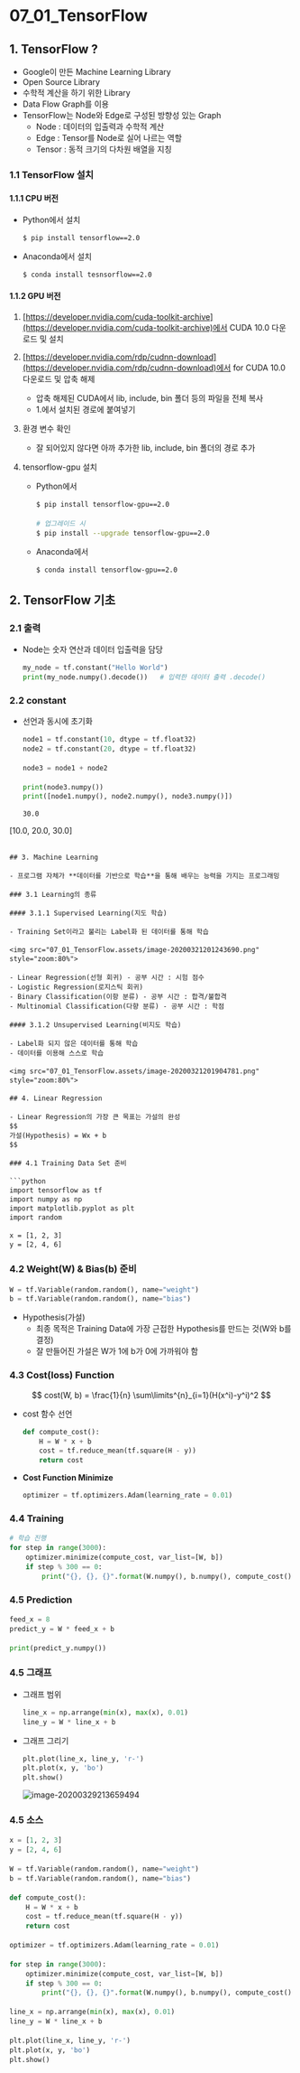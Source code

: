 # 07_01_TensorFlow

## 1. TensorFlow ?

- Google이 만든 Machine Learning Library
- Open Source Library
- 수학적 계산을 하기 위한 Library
- Data Flow Graph를 이용
- TensorFlow는 Node와 Edge로 구성된 방향성 있는 Graph
  - Node : 데이터의 입출력과 수학적 계산
  - Edge : Tensor를 Node로 실어 나르는 역할
  - Tensor : 동적 크기의 다차원 배열을 지칭

### 1.1 TensorFlow 설치

#### 1.1.1 CPU 버전

- Python에서 설치

  ```bash
  $ pip install tensorflow==2.0
  ```

- Anaconda에서 설치

  ```bash
  $ conda install tesnsorflow==2.0
  ```

#### 1.1.2 GPU 버전

1. [https://developer.nvidia.com/cuda-toolkit-archive](https://developer.nvidia.com/cuda-toolkit-archive)에서 CUDA 10.0 다운로드 및 설치

2. [https://developer.nvidia.com/rdp/cudnn-download](https://developer.nvidia.com/rdp/cudnn-download)에서 for CUDA 10.0 다운로드 및 압축 해제

   - 압축 해제된 CUDA에서 lib, include, bin 폴더 등의 파일을 전체 복사
   - 1.에서 설치된 경로에 붙여넣기

3. 환경 변수 확인

   - 잘 되어있지 않다면 아까 추가한 lib, include, bin 폴더의 경로 추가

4. tensorflow-gpu 설치

   - Python에서

     ```bash
     $ pip install tensorflow-gpu==2.0
     
     # 업그레이드 시
     $ pip install --upgrade tensorflow-gpu==2.0
     ```

   - Anaconda에서

     ```bash
     $ conda install tensorflow-gpu==2.0
     ```

## 2. TensorFlow 기초

### 2.1 출력

- Node는 숫자 연산과 데이터 입출력을 담당

  ```python
  my_node = tf.constant("Hello World")
  print(my_node.numpy().decode())   # 입력한 데이터 출력 .decode()
  ```

### 2.2 constant

- 선언과 동시에 초기화

  ```python
  node1 = tf.constant(10, dtype = tf.float32)
  node2 = tf.constant(20, dtype = tf.float32)
  
  node3 = node1 + node2
  
  print(node3.numpy())
  print([node1.numpy(), node2.numpy(), node3.numpy()])
  ```
  
  ```
  30.0
[10.0, 20.0, 30.0]
  ```

## 3. Machine Learning

- 프로그램 자체가 **데이터를 기반으로 학습**을 통해 배우는 능력을 가지는 프로그래밍

### 3.1 Learning의 종류

#### 3.1.1 Supervised Learning(지도 학습)

- Training Set이라고 불리는 Label화 된 데이터를 통해 학습

<img src="07_01_TensorFlow.assets/image-20200321201243690.png" style="zoom:80%">

- Linear Regression(선형 회귀) - 공부 시간 : 시험 점수
- Logistic Regression(로지스틱 회귀)
  - Binary Classification(이항 분류) - 공부 시간 : 합격/불합격
  - Multinomial Classification(다향 분류) - 공부 시간 : 학점

#### 3.1.2 Unsupervised Learning(비지도 학습)

- Label화 되지 않은 데이터를 통해 학습
- 데이터를 이용해 스스로 학습

<img src="07_01_TensorFlow.assets/image-20200321201904781.png" style="zoom:80%">

## 4. Linear Regression

- Linear Regression의 가장 큰 목표는 가설의 완성
  $$
  가설(Hypothesis) = Wx + b
  $$

### 4.1 Training Data Set 준비

```python
import tensorflow as tf
import numpy as np
import matplotlib.pyplot as plt
import random

x = [1, 2, 3]
y = [2, 4, 6]
```

### 4.2 Weight(W) & Bias(b) 준비

```python
W = tf.Variable(random.random(), name="weight")
b = tf.Variable(random.random(), name="bias")
```

- Hypothesis(가설)
  - 최종 목적은 Training Data에 가장 근접한 Hypothesis를 만드는 것(W와 b를 결정)
  - 잘 만들어진 가설은 W가 1에 b가 0에 가까워야 함

### 4.3 Cost(loss) Function

$$
cost(W, b) = \frac{1}{n} \sum\limits^{n}_{i=1}(H(x^i)-y^i)^2
$$

- cost 함수 선언

  ```python
  def compute_cost():
      H = W * x + b
      cost = tf.reduce_mean(tf.square(H - y))
      return cost
  ```

- **Cost Function Minimize**

  ```python
  optimizer = tf.optimizers.Adam(learning_rate = 0.01)
  ```

### 4.4 Training

```python
# 학습 진행
for step in range(3000):
    optimizer.minimize(compute_cost, var_list=[W, b])
    if step % 300 == 0:
        print("{}, {}, {}".format(W.numpy(), b.numpy(), compute_cost().numpy()))
```

### 4.5 Prediction

```python
feed_x = 8
predict_y = W * feed_x + b

print(predict_y.numpy())
```

### 4.5 그래프

- 그래프 범위

  ```python
  line_x = np.arrange(min(x), max(x), 0.01)
  line_y = W * line_x + b
  ```

- 그래프 그리기

  ```python
  plt.plot(line_x, line_y, 'r-')
  plt.plot(x, y, 'bo')
  plt.show()
  ```

  ![image-20200329213659494](C:\Users\STU\AppData\Roaming\Typora\typora-user-images\image-20200329213659494.png)

### 4.5 소스

```python
x = [1, 2, 3]
y = [2, 4, 6]

W = tf.Variable(random.random(), name="weight")
b = tf.Variable(random.random(), name="bias")

def compute_cost():
    H = W * x + b
    cost = tf.reduce_mean(tf.square(H - y))
    return cost

optimizer = tf.optimizers.Adam(learning_rate = 0.01)

for step in range(3000):
    optimizer.minimize(compute_cost, var_list=[W, b])
    if step % 300 == 0:
        print("{}, {}, {}".format(W.numpy(), b.numpy(), compute_cost().numpy()))
        
line_x = np.arrange(min(x), max(x), 0.01)
line_y = W * line_x + b

plt.plot(line_x, line_y, 'r-')
plt.plot(x, y, 'bo')
plt.show()
```




